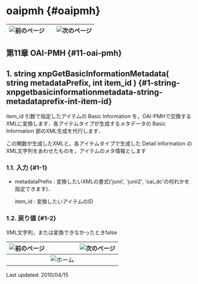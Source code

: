 # oaipmh {#oaipmh}

| ![前のページ](../../assets/commonlib/prev.gif)  |   |  ![次のページ](../../assets/commonlib/next.gif) |
| --- | :-: | --- |

## 第11章 OAI-PMH {#11-oai-pmh}

## 1\. string xnpGetBasicInformationMetadata( string metadataPrefix, int item_id ) {#1-string-xnpgetbasicinformationmetadata-string-metadataprefix-int-item-id}

item_id 引数で指定したアイテムの Basic Information を，OAI-PMHで交換するXMLに変換します．各アイテムタイプが生成するメタデータの Basic Information 部のXML生成を代行します．

この関数が生成したXMLと，各アイテムタイプで生成した Detail Information のXML文字列をあわせたものを，アイテムのメタ情報とします

### 1.1\. 入力 {#1-1}

*   metadataPrefix : 変換したいXMLの書式(&#039;junii&#039;, &#039;junii2&#039;, &#039;oai_dc&#039;の何れかを指定できます)．

    item_id : 変換したいアイテムのID

### 1.2\. 戻り値 {#1-2}

XML文字列，または変換できなかったときfalse

| ![前のページ](../../assets/commonlib/prev.gif)  |   |  ![次のページ](../../assets/commonlib/next.gif) |
| --- | --- | --- |
|   | ![ホーム](../../assets/commonlib/home.gif)  |   |

Last updated: 2010/04/15